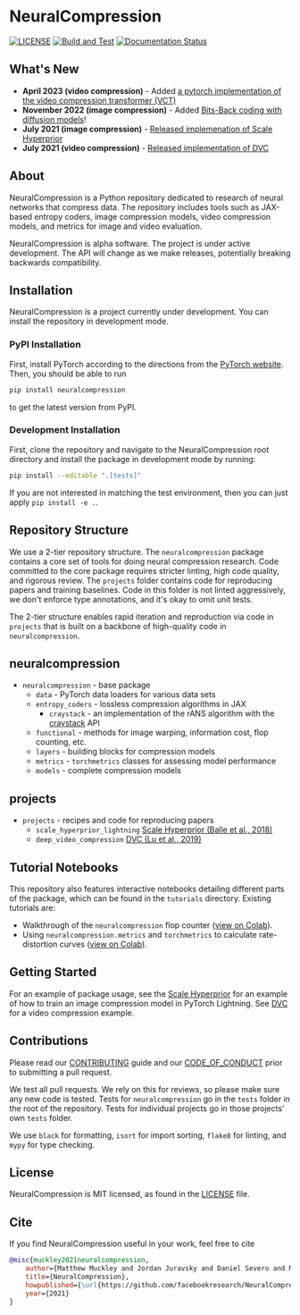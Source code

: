 # NeuralCompression

[![LICENSE](https://img.shields.io/badge/license-MIT-blue.svg)](https://github.com/facebookresearch/NeuralCompression/tree/main/LICENSE)
[![Build and Test](https://github.com/facebookresearch/NeuralCompression/actions/workflows/build-and-test.yml/badge.svg)](https://github.com/facebookresearch/NeuralCompression/actions/workflows/build-and-test.yml) [![Documentation Status](https://readthedocs.org/projects/neuralcompression/badge/?version=latest)](https://neuralcompression.readthedocs.io/en/latest/?badge=latest)

## What's New
- **April 2023 (video compression)** - Added [a pytorch implementation of the video compression transformer (VCT)](https://github.com/facebookresearch/NeuralCompression/tree/main/projects/torch_vct)
- **November 2022 (image compression)** - Added [Bits-Back coding with diffusion models](https://github.com/facebookresearch/NeuralCompression/tree/main/projects/bits_back_diffusion)!
- **July 2021 (image compression)** - [Released implemenation of Scale Hyperprior](https://github.com/facebookresearch/NeuralCompression/tree/main/projects/scale_hyperprior_lightning)
- **July 2021 (video compression)** - [Released implementation of DVC](https://github.com/facebookresearch/NeuralCompression/tree/main/projects/deep_video_compression)

## About

NeuralCompression is a Python repository dedicated to research of neural
networks that compress data. The repository includes tools such as JAX-based
entropy coders, image compression models, video compression models, and metrics
for image and video evaluation.

NeuralCompression is alpha software. The project is under active development.
The API will change as we make releases, potentially breaking backwards
compatibility.

## Installation

NeuralCompression is a project currently under development. You can install the
repository in development mode.

### PyPI Installation

First, install PyTorch according to the directions from the
[PyTorch website](https://pytorch.org/). Then, you should be able to run

```bash
pip install neuralcompression
```

to get the latest version from PyPI.

### Development Installation

First, clone the repository and navigate to the NeuralCompression root
directory and install the package in development mode by running:

```bash
pip install --editable ".[tests]"
```

If you are not interested in matching the test environment, then you can just
apply `pip install -e .`.

## Repository Structure

We use a 2-tier repository structure. The `neuralcompression` package contains
a core set of tools for doing neural compression research. Code committed to
the core package requires stricter linting, high code quality, and rigorous
review. The `projects` folder contains code for reproducing papers and training
baselines. Code in this folder is not linted aggressively, we don't enforce
type annotations, and it's okay to omit unit tests.

The 2-tier structure enables rapid iteration and reproduction via code in
`projects` that is built on a backbone of high-quality code in
`neuralcompression`.

## neuralcompression

- `neuralcompression` - base package
  - `data` - PyTorch data loaders for various data sets
  - `entropy_coders` - lossless compression algorithms in JAX
    - `craystack` - an implementation of the rANS algorithm with the
    [craystack](https://github.com/j-towns/craystack) API
  - `functional` - methods for image warping, information cost, flop counting, etc.
  - `layers` - building blocks for compression models
  - `metrics` - `torchmetrics` classes for assessing model performance
  - `models` - complete compression models

## projects

- `projects` - recipes and code for reproducing papers
  - `scale_hyperprior_lightning` [Scale Hyperprior (Balle et al., 2018)](https://arxiv.org/abs/1802.01436)
  - `deep_video_compression` [DVC (Lu et al., 2019)](https://openaccess.thecvf.com/content_CVPR_2019/html/Lu_DVC_An_End-To-End_Deep_Video_Compression_Framework_CVPR_2019_paper.html)

## Tutorial Notebooks

This repository also features interactive notebooks detailing different 
parts of the package, which can be found in the `tutorials` directory. 
Existing tutorials are:

- Walkthrough of the `neuralcompression` flop counter ([view on Colab](https://colab.research.google.com/github/facebookresearch/NeuralCompression/blob/main/tutorials/Flop_Count_Example.ipynb)).
- Using `neuralcompression.metrics` and `torchmetrics` to calculate rate-distortion curves ([view on Colab](https://colab.research.google.com/github/facebookresearch/NeuralCompression/blob/main/tutorials/Metrics_Example.ipynb)).

## Getting Started

For an example of package usage, see the
[Scale Hyperprior](https://github.com/facebookresearch/NeuralCompression/tree/main/projects/scale_hyperprior_lightning) for an example of how
to train an image compression model in PyTorch Lightning. See
[DVC](https://github.com/facebookresearch/NeuralCompression/tree/main/projects/deep_video_compression) for a video compression example.

## Contributions

Please read our [CONTRIBUTING](https://github.com/facebookresearch/NeuralCompression/tree/main/.github/CONTRIBUTING.md) guide and our
[CODE_OF_CONDUCT](https://github.com/facebookresearch/NeuralCompression/tree/main/.github/CODE_OF_CONDUCT.md) prior to submitting a pull
request.

We test all pull requests. We rely on this for reviews, so please make sure any
new code is tested. Tests for `neuralcompression` go in the `tests` folder in
the root of the repository. Tests for individual projects go in those projects'
own `tests` folder.

We use `black` for formatting, `isort` for import sorting, `flake8` for
linting, and `mypy` for type checking.

## License

NeuralCompression is MIT licensed, as found in the [LICENSE](https://github.com/facebookresearch/NeuralCompression/tree/main/LICENSE) file.

## Cite

If you find NeuralCompression useful in your work, feel free to cite

```bibtex
@misc{muckley2021neuralcompression,
    author={Matthew Muckley and Jordan Juravsky and Daniel Severo and Mannat Singh and Quentin Duval and Karen Ullrich},
    title={NeuralCompression},
    howpublished={\url{https://github.com/facebookresearch/NeuralCompression}},
    year={2021}
}
```
